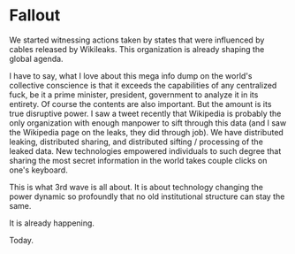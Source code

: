 # Fallout

We started witnessing actions taken by states that were influenced by cables released by Wikileaks. This organization is already shaping the global agenda.

I have to say, what I love about this mega info dump on the world's collective conscience is that it exceeds the capabilities of any centralized fuck, be it a prime minister, president, government to analyze it in its entirety. Of course the contents are also important. But the amount is its true disruptive power. I saw a tweet recently that Wikipedia is probably the only organization with enough manpower to sift through this data (and I saw the Wikipedia page on the leaks, they did through job). We have distributed leaking, distributed sharing, and distributed sifting / processing of the leaked data. New technologies empowered individuals to such degree that sharing the most secret information in the world takes couple clicks on one's keyboard.

This is what 3rd wave is all about. It is about technology changing the power dynamic so profoundly that no old institutional structure can stay the same.

It is already happening.

Today.
